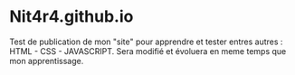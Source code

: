 # Nit4r4.github.io
Test de publication de mon "site" pour apprendre et tester entres autres : HTML - CSS - JAVASCRIPT. 
Sera modifié et évoluera en meme temps que mon apprentissage.
